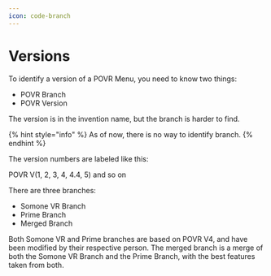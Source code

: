```yaml
---
icon: code-branch
---
```


# Versions

To identify a version of a POVR Menu, you need to know two things:

* POVR Branch
* POVR Version

The version is in the invention name, but the branch is harder to find.

{% hint style="info" %}
As of now, there is no way to identify branch.
{% endhint %}

The version numbers are labeled like this:

POVR V(1, 2, 3, 4, 4.4, 5) and so on

There are three branches:

* Somone VR Branch
* Prime Branch
* Merged Branch

Both Somone VR and Prime branches are based on POVR V4, and have been modified by their respective person. The merged branch is a merge of both the Somone VR Branch and the Prime Branch, with the best features taken from both.

